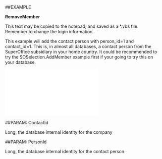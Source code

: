 

##EXAMPLE

**RemoveMember**

This text may be copied to the notepad, and saved as a *.vbs file. Remember to change the login information.

This example will add the contact person with person_id=1 and contact_id=1. This is, in almost all databases, a contact person from the SuperOffice subsidiary in your home country. It could be recommended to try the SOSelection.AddMember example first if your going to try this on your database.

![](../../Examples/vbs/SOSelection.RemoveMember.vbs.txt)







##PARAM: ContactId

Long, the database internal identity for the company





##PARAM: PersonId

Long, the database internal identity for the contact person



